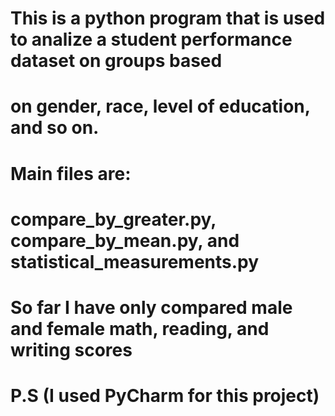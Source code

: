 # This is a python program that is used to analize a student performance dataset on groups based
# on gender, race, level of education, and so on. 
# Main files are:
# compare_by_greater.py, compare_by_mean.py, and statistical_measurements.py
# 
# So far I have only compared male and female math, reading, and writing scores
#
# P.S (I used PyCharm for this project)
